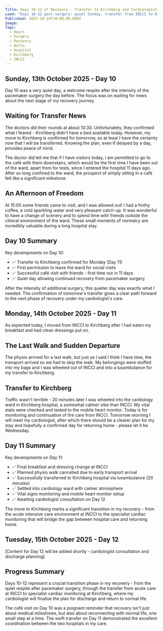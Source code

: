 ```yaml
---
Title: Days 10-12 of Recovery - Transfer to Kirchberg and Cardiologist Care
Lead: "Days 10-12 post-surgery: quiet Sunday, transfer from INCCI to Kirchberg, and beginning specialised cardiac monitoring."
Published: 2025-10-14T10:00:00.000Z
Image: 
Tags:
  - Heart
  - Surgery
  - Recovery
  - Aorta
  - Hospital
  - Kirchberg
  - INCCI
---
```


## Sunday, 13th October 2025 - Day 10

Day 10 was a very quiet day, a welcome respite after the intensity of the pacemaker surgery the day before. The focus was on waiting for news about the next stage of my recovery journey.

## Waiting for Transfer News

The doctors did their rounds at about 10:30. Unfortunately, they confirmed what I feared - Kirchberg didn't have a bed available today. However, my move to Kirchberg is confirmed for tomorrow, so at least I have the certainty now that I will be transferred. Knowing the plan, even if delayed by a day, provides peace of mind.

The doctor did tell me that if I have visitors today, I am permitted to go to the café with them downstairs, which would be the first time I have been out of the ward, apart from for tests, since I entered the hospital 11 days ago. After so long confined to the ward, the prospect of simply sitting in a café felt like a significant milestone.

## An Afternoon of Freedom

At 15:00 some friends came to visit, and I was allowed out! I had a frothy coffee, a cold sparkling water and very pleasant catch-up. It was wonderful to have a change of scenery and to spend time with friends outside the clinical environment of the ward. These small moments of normalcy are incredibly valuable during a long hospital stay.

## Day 10 Summary

Key developments on Day 10:

* ✅ Transfer to Kirchberg confirmed for Monday (Day 11)
* ✅ First permission to leave the ward for social visits
* ✅ Successful café visit with friends - first time out in 11 days
* ✅ Quiet day allowing continued recovery from pacemaker surgery

After the intensity of additional surgery, this quieter day was exactly what I needed. The confirmation of tomorrow's transfer gives a clear path forward to the next phase of recovery under my cardiologist's care.

## Monday, 14th October 2025 - Day 11

As expected today, I moved from INCCI to Kirchberg after I had eaten my breakfast and had clean dressings put on.

## The Last Walk and Sudden Departure

The physio arrived for a last walk, but just as I said I think I have time, the transport arrived so we had to skip the walk. My belongings were stuffed into my bags and I was wheeled out of INCCI and into a luxambulance for my transfer to Kirchberg.

## Transfer to Kirchberg

Traffic wasn't terrible - 20 minutes later I was wheeled into the cardiology ward in Kirchberg hospital, a somewhat calmer vibe than INCCI. My vital stats were checked and tested to the mobile heart monitor. Today is for monitoring and continuation of the care from INCCI. Tomorrow morning I will meet my cardiologist, after which there should be a clearer plan for my stay and hopefully a confirmed day for returning home - please let it be Wednesday.

## Day 11 Summary

Key developments on Day 11:

* ✅ Final breakfast and dressing change at INCCI
* ✅ Planned physio walk cancelled due to early transport arrival
* ✅ Successfully transferred to Kirchberg hospital via luxambulance (20 minutes)
* ✅ Settled into cardiology ward with calmer atmosphere
* ✅ Vital signs monitoring and mobile heart monitor setup
* ✅ Awaiting cardiologist consultation on Day 12

The move to Kirchberg marks a significant transition in my recovery - from the acute intensive care environment at INCCI to the specialist cardiac monitoring that will bridge the gap between hospital care and returning home.

## Tuesday, 15th October 2025 - Day 12

[Content for Day 12 will be added shortly - cardiologist consultation and discharge planning]

## Progress Summary

Days 10-12 represent a crucial transition phase in my recovery - from the quiet respite after pacemaker surgery, through the transfer from acute care at INCCI to specialist cardiac monitoring at Kirchberg, where my cardiologist will finalise the plan for discharge and return to normal life.

The café visit on Day 10 was a poignant reminder that recovery isn't just about medical milestones, but also about reconnecting with normal life, one small step at a time. The swift transfer on Day 11 demonstrated the excellent coordination between the two hospitals in my care.
